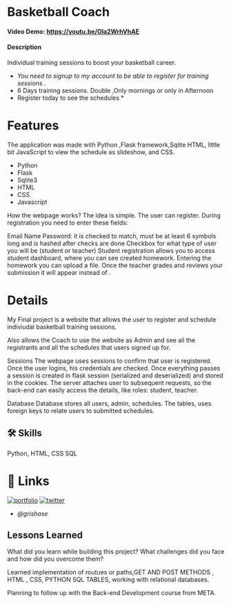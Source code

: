 # Basketball Coach
#### Video Demo:  <https://youtu.be/Ola2WrhVhAE>
#### Description
Individual training sessions to boost your basketball career.

* _You need to signup to my account to be able to register for training sessions ._
* 6 Days training sessions. Double ,Only mornings or only in Afternoon
* Register today to see the schedules *

# Features

The application was made with Python ,Flask framework,Sqlite HTML, little bit JavaScript to view the schedule as slideshow, and CSS.

* Python
* Flask
* Sqlite3
* HTML
* CSS
* Javascript

How the webpage works?
The idea is simple. The user can register. During registration you need to enter these fields:

Email
Name
Password: it is checked to match, must be at least 6 symbols long and is hashed after checks are done
Checkbox for what type of user you will be (student or teacher)
Student registration allows you to access student dashboard, where you can see created homework. Entering the homework you can upload a file. Once the teacher grades and reviews your submission it will appear instead of .


# Details
My Final project is a website that allows the user to register and schedule indiviudal basketball training sessions.

Also allows the Coach to use the website as Admin and see all the registrants and all the schedules that users signed up for.

Sessions
The webpage uses sessions to confirm that user is registered. Once the user logins, his credentials are checked. Once everything passes a session is created in flask session (serialized and deserialized) and stored in the cookies. The server attaches user to subsequent requests, so the back-end can easily access the details, like roles: student, teacher.

Database
Database stores all users, admin, schedules. The tables, uses foreign keys to relate users to submitted schedules.

## 🛠 Skills
Python, HTML, CSS SQL
#  🔗 Links
[![portfolio](https://img.shields.io/badge/my_portfolio-000?style=for-the-badge&logo=ko-fi&logoColor=white)](https://github.com/grishase)
[![twitter](https://img.shields.io/badge/twitter-1DA1F2?style=for-the-badge&logo=twitter&logoColor=white)](https://twitter.com/serqagrin)
* _@grishase_


## Lessons Learned

What did you learn while building this project? What challenges did you face and how did you overcome them?

Learned implementation of routues  or paths,GET AND POST METHODS , HTML , CSS, PYTHON SQL TABLES, working with relational databases.

Planning to follow up with the Back-end Development course from META.






